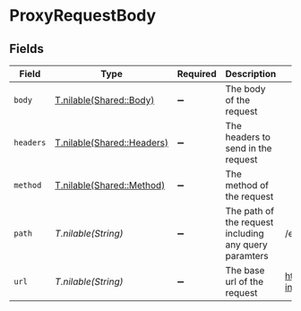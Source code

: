 # ProxyRequestBody


## Fields

| Field                                                        | Type                                                         | Required                                                     | Description                                                  | Example                                                      |
| ------------------------------------------------------------ | ------------------------------------------------------------ | ------------------------------------------------------------ | ------------------------------------------------------------ | ------------------------------------------------------------ |
| `body`                                                       | [T.nilable(Shared::Body)](../../models/shared/body.md)       | :heavy_minus_sign:                                           | The body of the request                                      |                                                              |
| `headers`                                                    | [T.nilable(Shared::Headers)](../../models/shared/headers.md) | :heavy_minus_sign:                                           | The headers to send in the request                           |                                                              |
| `method`                                                     | [T.nilable(Shared::Method)](../../models/shared/method.md)   | :heavy_minus_sign:                                           | The method of the request                                    |                                                              |
| `path`                                                       | *T.nilable(String)*                                          | :heavy_minus_sign:                                           | The path of the request including any query paramters        | /employees/directory                                         |
| `url`                                                        | *T.nilable(String)*                                          | :heavy_minus_sign:                                           | The base url of the request                                  | https://api.sample-integration.com/v1                        |